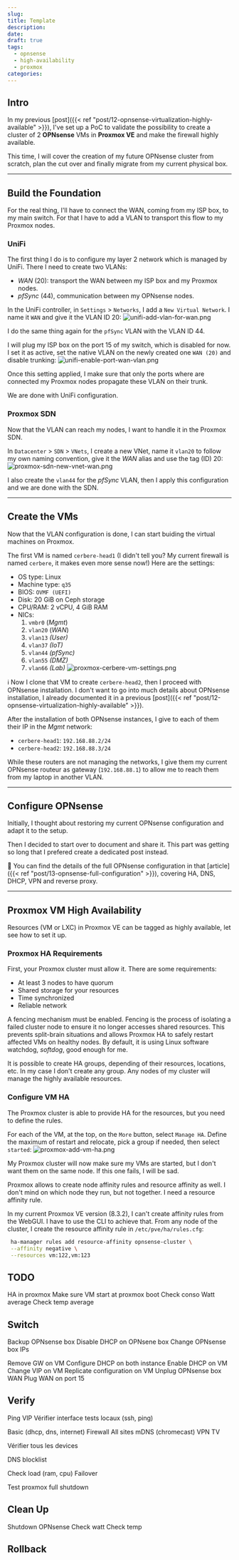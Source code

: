 ```yaml
---
slug:
title: Template
description:
date:
draft: true
tags:
  - opnsense
  - high-availability
  - proxmox
categories:
---
```


## Intro

In my previous [post]({{< ref "post/12-opnsense-virtualization-highly-available" >}}), I've set up a PoC to validate the possibility to create a cluster of 2 **OPNsense** VMs in **Proxmox VE** and make the firewall highly available.

This time, I will cover the creation of my future OPNsense cluster from scratch, plan the cut over and finally migrate from my current physical box.

---
## Build the Foundation

For the real thing, I'll have to connect the WAN, coming from my ISP box, to my main switch. For that I have to add a VLAN to transport this flow to my Proxmox nodes.

### UniFi

The first thing I do is to configure my layer 2 network which is managed by UniFi. There I need to create two VLANs:
- *WAN* (20): transport the WAN between my ISP box and my Proxmox nodes.
- *pfSync* (44), communication between my OPNsense nodes.

In the UniFi controller, in `Settings` > `Networks`, I add a `New Virtual Network`. I name it `WAN` and give it the VLAN ID 20:
![unifi-add-vlan-for-wan.png](img/unifi-add-vlan-for-wan.png)

I do the same thing again for the `pfSync` VLAN with the VLAN ID 44.

I will plug my ISP box on the port 15 of my switch, which is disabled for now. I set it as active, set the native VLAN on the newly created one `WAN (20)` and disable trunking:
![unifi-enable-port-wan-vlan.png](img/unifi-enable-port-wan-vlan.png)

Once this setting applied, I make sure that only the ports where are connected my Proxmox nodes propagate these VLAN on their trunk. 

We are done with UniFi configuration.

### Proxmox SDN

Now that the VLAN can reach my nodes, I want to handle it in the Proxmox SDN.

In `Datacenter` > `SDN` > `VNets`, I create a new VNet, name it `vlan20` to follow my own naming convention, give it the *WAN* alias and use the tag (ID) 20:
![proxmox-sdn-new-vnet-wan.png](img/proxmox-sdn-new-vnet-wan.png)

I also create the `vlan44` for the *pfSync* VLAN, then I apply this configuration and we are done with the SDN.

---
## Create the VMs

Now that the VLAN configuration is done, I can start buiding the virtual machines on Proxmox.

The first VM is named `cerbere-head1` (I didn't tell you? My current firewall is named `cerbere`, it makes even more sense now!) Here are the settings:
- OS type: Linux
- Machine type: `q35`
- BIOS: `OVMF (UEFI)`
- Disk: 20 GiB on Ceph storage
- CPU/RAM: 2 vCPU, 4 GiB RAM
- NICs:
	1. `vmbr0` (*Mgmt*)
	2. `vlan20` (*WAN*)
	3. `vlan13` *(User)*
	4. `vlan37` *(IoT)*
	5. `vlan44` *(pfSync)*
	6. `vlan55` *(DMZ)*
	7. `vlan66` *(Lab)*
![proxmox-cerbere-vm-settings.png](img/proxmox-cerbere-vm-settings.png)

ℹ️ Now I clone that VM to create `cerbere-head2`, then I proceed with OPNsense installation. I don't want to go into much details about OPNsense installation, I already documented it in a previous [post]({{< ref "post/12-opnsense-virtualization-highly-available" >}}).

After the installation of both OPNsense instances, I give to each of them their IP in the *Mgmt* network:
- `cerbere-head1`: `192.168.88.2/24`
- `cerbere-head2`: `192.168.88.3/24`

While these routers are not managing the networks, I give them my current OPNsense routeur as gateway (`192.168.88.1`) to allow me to reach them from my laptop in another VLAN.

---
## Configure OPNsense

Initially, I thought about restoring my current OPNsense configuration and adapt it to the setup.

Then I decided to start over to document and share it. This part was getting so long that I prefered create a dedicated post instead.

📖 You can find the details of the full OPNsense configuration in that [article]({{< ref "post/13-opnsense-full-configuration" >}}), covering HA, DNS, DHCP, VPN and reverse proxy.

---
## Proxmox VM High Availability

Resources (VM or LXC) in Proxmox VE can be tagged as highly available, let see how to set it up.

### Proxmox HA Requirements

First, your Proxmox cluster must allow it. There are some requirements:
- At least 3 nodes to have quorum
- Shared storage for your resources
- Time synchronized
- Reliable network

A fencing mechanism must be enabled. Fencing is the process of isolating a failed cluster node to ensure it no longer accesses shared resources. This prevents split-brain situations and allows Proxmox HA to safely restart affected VMs on healthy nodes. By default, it is using Linux software watchdog, *softdog*, good enough for me.

It is possible to create HA groups, depending of their resources, locations, etc. In my case I don't create any group. Any nodes of my cluster will manage the highly available resources.

### Configure VM HA

The Proxmox cluster is able to provide HA for the resources, but you need to define the rules.

For each of the VM, at the top, on the `More` button, select `Manage HA`. Define the maximum of restart and relocate, pick a group if needed, then select `started`:
![proxmox-add-vm-ha.png](img/proxmox-add-vm-ha.png)

My Proxmox cluster will now make sure my VMs are started, but I don't want them on the same node. If this one fails, I will be sad.

Proxmox allows to create node affinity rules and resource affinity as well. I don't mind on which node they run, but not together. I need a resource affinity rule.

In my current Proxmox VE version (8.3.2), I can't create affinity rules from the WebGUI. I have to use the CLI to achieve that. From any node of the cluster, I create the resource affinity rule in `/etc/pve/ha/rules.cfg`:
```bash
 ha-manager rules add resource-affinity opnsense-cluster \
 --affinity negative \
 --resources vm:122,vm:123       
```
## TODO

HA in proxmox
Make sure VM start at proxmox boot
Check conso Watt average
Check temp average
## Switch

Backup OPNsense box
Disable DHCP on OPNsene box
Change OPNsense box IPs

Remove GW on VM
Configure DHCP on both instance
Enable DHCP on VM
Change VIP on VM
Replicate configuration on VM
Unplug OPNsense box WAN
Plug WAN on port 15


 
## Verify

Ping VIP
Vérifier interface
tests locaux (ssh, ping)

Basic (dhcp, dns, internet)
Firewall
All sites
mDNS (chromecast)
VPN
TV

Vérifier tous les devices

DNS blocklist

Check load (ram, cpu)
Failover

Test proxmox full shutdown

## Clean Up

Shutdown OPNsense
Check watt
Check temp

## Rollback